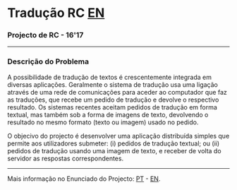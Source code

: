 # Tradução RC [EN](README.en.md)
### Projecto de RC - 16'17

---

### Descrição do Problema

A possibilidade de tradução de textos é crescentemente integrada em diversas
aplicações. Geralmente o sistema de tradução usa uma ligação através de uma rede
de comunicações para aceder ao computador que faz as traduções, que recebe um
pedido de tradução e devolve o respectivo resultado. Os sistemas recentes
aceitam pedidos de tradução em forma textual, mas também sob a forma de imagens
de texto, devolvendo o resultado no mesmo formato (texto ou imagem) usado no
pedido.

O objecivo do projecto é desenvolver uma aplicação distribuída simples que
permite aos utilizadores submeter: (i) pedidos de tradução textual; ou (ii)
pedidos de tradução usando uma imagem de texto, e receber de volta do servidor
as respostas correspondentes.

---

Mais informação no Enunciado do Projecto: [PT][PT] - [EN][EN].

[PT]: enunciado_pt.pdf "Enunciado do Projecto"
[EN]: statement_en.pdf "Problem Statement"
